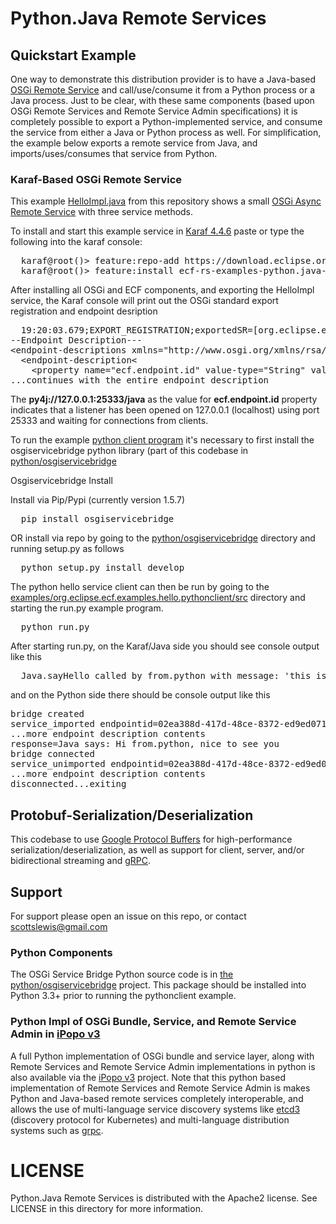 Python.Java Remote Services
===========================

## Quickstart Example

One way to demonstrate this distribution provider is to have a Java-based [OSGi Remote Service](https://docs.osgi.org/specification/osgi.cmpn/8.0.0/service.remoteservices.html) and call/use/consume it from a Python process or a Java process.  Just to be clear, with these same components (based upon OSGi Remote Services and Remote Service Admin specifications) it is completely possible to export a Python-implemented service, and consume the service from either a Java or Python process as well.  For simplification, the example below exports a remote service from Java, and imports/uses/consumes that service from Python.

### Karaf-Based OSGi Remote Service

This example  [HelloImpl.java](https://github.com/ECF/Py4j-RemoteServicesProvider/blob/master/examples/org.eclipse.ecf.examples.hello.javahost/src/org/eclipse/ecf/examples/hello/javahost/HelloImpl.java) from this repository shows a small [OSGi Async Remote Service](https://docs.osgi.org/specification/osgi.cmpn/8.0.0/service.remoteservices.html#d0e1496) with three service methods.

To install and start this example service in [Karaf 4.4.6](https://karaf.apache.org/download) paste or type the following into the karaf console:

<pre>
  karaf@root()&gt; feature:repo-add https://download.eclipse.org/rt/ecf/latest/karaf-features.xml
  karaf@root()&gt; feature:install ecf-rs-examples-python.java-hello
</pre>

After installing all OSGi and ECF components, and exporting the HelloImpl service, the Karaf console will print out the OSGi standard export registration and  endpoint desription

<pre>
  19:20:03.679;EXPORT_REGISTRATION;exportedSR=[org.eclipse.ecf.examples.hello.IHello];cID=URIID [uri=py4j://127.0.0.1:25333/java];rsId=1
--Endpoint Description---
&lt;endpoint-descriptions xmlns="http://www.osgi.org/xmlns/rsa/v1.0.0"&gt;
  &lt;endpoint-description&lt;
    &lt;property name="ecf.endpoint.id" value-type="String" value="py4j://127.0.0.1:25333/java"/&gt;
...continues with the entire endpoint description  
</pre>

The **py4j://127.0.0.1:25333/java** as the value for **ecf.endpoint.id** property indicates that a listener has been opened on 127.0.0.1 (localhost) using port 25333 and waiting for connections from clients.

To run the example [python client program](examples/org.eclipse.ecf.examples.hello.pythonclient/src/run.py) it's necessary to first install the osgiservicebridge python library (part of this codebase in [python/osgiservicebridge](python/osgiservicebridge)

Osgiservicebridge Install

Install via Pip/Pypi (currently version 1.5.7)

<pre>
  pip install osgiservicebridge
</pre>

OR install via repo by going to the [python/osgiservicebridge](python/osgiservicebridge) directory and running setup.py as follows

<pre>
  python setup.py install develop
</pre>

The python hello service client can then be run by going to the [examples/org.eclipse.ecf.examples.hello.pythonclient/src](examples/org.eclipse.ecf.examples.hello.pythonclient/src) directory and starting the run.py example program.

<pre>
  python run.py
</pre>

After starting run.py, on the Karaf/Java side you should see console output like this
<pre>
  Java.sayHello called by from.python with message: 'this is a big hello from Python!!!'
</pre>

and on the Python side there should be console output like this

<pre>
bridge created
service_imported endpointid=02ea388d-417d-48ce-8372-ed9ed0714bb4;proxy=org.eclipse.ecf.examples.hello.javahost.HelloImpl@59f0e37d;endpoint_props={'objectClass': 
...more endpoint description contents
response=Java says: Hi from.python, nice to see you
bridge connected
service_unimported endpointid=02ea388d-417d-48ce-8372-ed9ed0714bb4;proxy=org.eclipse.ecf.examples.hello.javahost.HelloImpl@59f0e37d;endpoint_props={'objectClass': 
...more endpoint description contents
disconnected...exiting
</pre>

## Protobuf-Serialization/Deserialization

This codebase to use [Google Protocol Buffers](https://protobuf.dev/) for high-performance serialization/deserialization, as well as support for client, server, and/or bidirectional streaming and [gRPC](https://grpc.io).

## Support

For support please open an issue on this repo, or contact [scottslewis@gmail.com](mailto:scottslewis@gmail.com)

### Python Components

The OSGi Service Bridge Python source code is in [the python/osgiservicebridge](https://github.com/ECF/Py4j-RemoteServicesProvider/tree/master/python/osgiservicebridge) project.   This package should be installed into Python 3.3+ prior to running the pythonclient example.

### Python Impl of OSGi Bundle, Service, and Remote Service Admin in [iPopo v3](https://ipopo.readthedocs.io/en/v3/foreword.html)

A full Python implementation of OSGi bundle and service layer, along with Remote Services and Remote Service Admin implementations in python is also available via the [iPopo v3](https://ipopo.readthedocs.io/en/v3/foreword.html) project.   Note that this python based implementation of Remote Services and Remote Service Admin is makes Python and Java-based remote services completely interoperable, and allows the use of multi-language service discovery systems like [etcd3](https://etcd.io/) (discovery protocol for Kubernetes) and multi-language distribution systems such as [grpc](https://grpc.io/).

LICENSE
=======

Python.Java Remote Services is distributed with the Apache2 license. See LICENSE in this directory for more
information.

